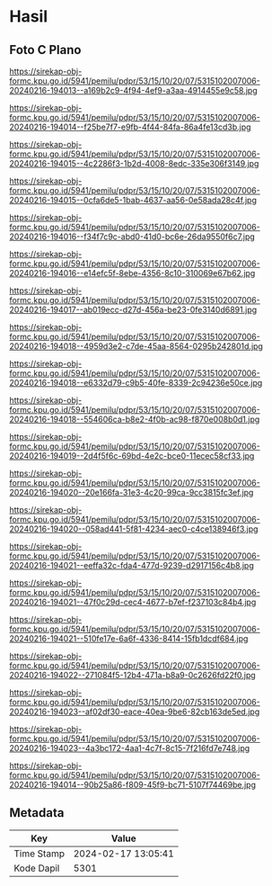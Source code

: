 # Hasil

## Foto C Plano

https://sirekap-obj-formc.kpu.go.id/5941/pemilu/pdpr/53/15/10/20/07/5315102007006-20240216-194013--a169b2c9-4f94-4ef9-a3aa-4914455e9c58.jpg

https://sirekap-obj-formc.kpu.go.id/5941/pemilu/pdpr/53/15/10/20/07/5315102007006-20240216-194014--f25be7f7-e9fb-4f44-84fa-86a4fe13cd3b.jpg

https://sirekap-obj-formc.kpu.go.id/5941/pemilu/pdpr/53/15/10/20/07/5315102007006-20240216-194015--4c2286f3-1b2d-4008-8edc-335e306f3149.jpg

https://sirekap-obj-formc.kpu.go.id/5941/pemilu/pdpr/53/15/10/20/07/5315102007006-20240216-194015--0cfa6de5-1bab-4637-aa56-0e58ada28c4f.jpg

https://sirekap-obj-formc.kpu.go.id/5941/pemilu/pdpr/53/15/10/20/07/5315102007006-20240216-194016--f34f7c9c-abd0-41d0-bc6e-26da9550f6c7.jpg

https://sirekap-obj-formc.kpu.go.id/5941/pemilu/pdpr/53/15/10/20/07/5315102007006-20240216-194016--e14efc5f-8ebe-4356-8c10-310069e67b62.jpg

https://sirekap-obj-formc.kpu.go.id/5941/pemilu/pdpr/53/15/10/20/07/5315102007006-20240216-194017--ab019ecc-d27d-456a-be23-0fe3140d6891.jpg

https://sirekap-obj-formc.kpu.go.id/5941/pemilu/pdpr/53/15/10/20/07/5315102007006-20240216-194018--4959d3e2-c7de-45aa-8564-0295b242801d.jpg

https://sirekap-obj-formc.kpu.go.id/5941/pemilu/pdpr/53/15/10/20/07/5315102007006-20240216-194018--e6332d79-c9b5-40fe-8339-2c94236e50ce.jpg

https://sirekap-obj-formc.kpu.go.id/5941/pemilu/pdpr/53/15/10/20/07/5315102007006-20240216-194018--554606ca-b8e2-4f0b-ac98-f870e008b0d1.jpg

https://sirekap-obj-formc.kpu.go.id/5941/pemilu/pdpr/53/15/10/20/07/5315102007006-20240216-194019--2d4f5f6c-69bd-4e2c-bce0-11ecec58cf33.jpg

https://sirekap-obj-formc.kpu.go.id/5941/pemilu/pdpr/53/15/10/20/07/5315102007006-20240216-194020--20e166fa-31e3-4c20-99ca-9cc3815fc3ef.jpg

https://sirekap-obj-formc.kpu.go.id/5941/pemilu/pdpr/53/15/10/20/07/5315102007006-20240216-194020--058ad441-5f81-4234-aec0-c4ce138946f3.jpg

https://sirekap-obj-formc.kpu.go.id/5941/pemilu/pdpr/53/15/10/20/07/5315102007006-20240216-194021--eeffa32c-fda4-477d-9239-d2917156c4b8.jpg

https://sirekap-obj-formc.kpu.go.id/5941/pemilu/pdpr/53/15/10/20/07/5315102007006-20240216-194021--47f0c29d-cec4-4677-b7ef-f237103c84b4.jpg

https://sirekap-obj-formc.kpu.go.id/5941/pemilu/pdpr/53/15/10/20/07/5315102007006-20240216-194021--510fe17e-6a6f-4336-8414-15fb1dcdf684.jpg

https://sirekap-obj-formc.kpu.go.id/5941/pemilu/pdpr/53/15/10/20/07/5315102007006-20240216-194022--271084f5-12b4-471a-b8a9-0c2626fd22f0.jpg

https://sirekap-obj-formc.kpu.go.id/5941/pemilu/pdpr/53/15/10/20/07/5315102007006-20240216-194023--af02df30-eace-40ea-9be6-82cb163de5ed.jpg

https://sirekap-obj-formc.kpu.go.id/5941/pemilu/pdpr/53/15/10/20/07/5315102007006-20240216-194023--4a3bc172-4aa1-4c7f-8c15-7f216fd7e748.jpg

https://sirekap-obj-formc.kpu.go.id/5941/pemilu/pdpr/53/15/10/20/07/5315102007006-20240216-194014--90b25a86-f809-45f9-bc71-5107f74469be.jpg


## Metadata

| Key        | Value               |
| ---------- | ------------------- |
| Time Stamp | 2024-02-17 13:05:41 |
| Kode Dapil | 5301                |



